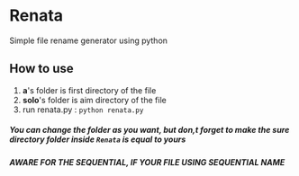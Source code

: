 # Renata
Simple file rename generator using python

## How to use
1. **a**'s folder is first directory of the file
2. **solo**'s folder is aim directory of the file
3. run renata.py : ```python renata.py```

##### *You can change the folder as you want, but don,t forget to make the sure directory folder inside `Renata` is equal to yours*
***AWARE FOR THE SEQUENTIAL, IF YOUR FILE USING SEQUENTIAL NAME***
